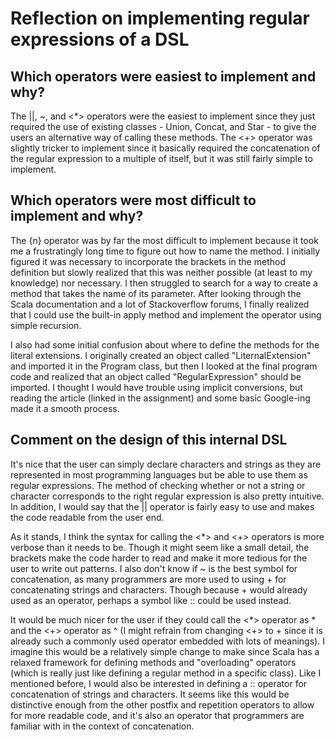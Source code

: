 # Reflection on implementing regular expressions of a DSL

## Which operators were easiest to implement and why?
The ||, ~, and <*> operators were the easiest to implement since they just 
required the use of existing classes - Union, Concat, and Star - to give the 
users an alternative way of calling these methods. The <+> operator was slightly 
tricker to implement since it basically required the concatenation of the regular 
expression to a multiple of itself, but it was still fairly simple to implement.

## Which operators were most difficult to implement and why?
The {n} operator was by far the most difficult to implement because it took me
a frustratingly long time to figure out how to name the method. I initially
figured it was necessary to incorporate the brackets in the method definition
but slowly realized that this was neither possible (at least to my knowledge)
nor necessary. I then struggled to search for a way to create a method that 
takes the name of its parameter. After looking through the Scala documentation
and a lot of Stackoverflow forums, I finally realized that I could use the 
built-in apply method and implement the operator using simple recursion. 

I also had some initial confusion about where to define the methods for the
literal extensions. I originally created an object called "LiternalExtension"
and imported it in the Program class, but then I looked at the final program 
code and realized that an object called "RegularExpression" should be imported.
I thought I would have trouble using implicit conversions, but reading the 
article (linked in the assignment) and some basic Google-ing made it a smooth
process.

## Comment on the design of this internal DSL
It's nice that the user can simply declare characters and strings as they are
represented in most programming languages but be able to use them as regular
expressions. The method of checking whether or not a string or character 
corresponds to the right regular expression is also pretty intuitive. In 
addition, I would say that the || operator is fairly easy to use and makes 
the code readable from the user end.

As it stands, I think the syntax for calling the <*> and <+> operators is more 
verbose than it needs to be. Though it might seem like a small detail, the 
brackets make the code harder to read and make it more tedious for the user
to write out patterns. I also don't know if ~ is the best symbol for 
concatenation, as many programmers are more used to using + for concatenating 
strings and characters. Though because + would already used as an operator,
perhaps a symbol like :: could be used instead. 

It would be much nicer for the user if they could call the <*> operator as * 
and the <+> operator as ^ (I might refrain from changing <+> to + since it is
already such a commonly used operator embedded with lots of meanings). I 
imagine this would be a relatively simple change to make since Scala has a
relaxed framework for defining methods and "overloading" operators (which is
really just like defining a regular method in a specific class). Like I 
mentioned before, I would also be interested in defining a :: operator for 
concatenation of strings and characters. It seems like this would be distinctive
enough from the other postfix and repetition operators to allow for more 
readable code, and it's also an operator that programmers are familiar with 
in the context of concatenation.